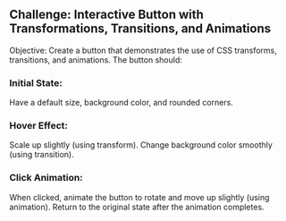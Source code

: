 ## Challenge: Interactive Button with Transformations, Transitions, and Animations
Objective:
Create a button that demonstrates the use of CSS transforms, transitions, and animations. The button should:

### Initial State:

Have a default size, background color, and rounded corners.

### Hover Effect:

Scale up slightly (using transform).
Change background color smoothly (using transition).

### Click Animation:

When clicked, animate the button to rotate and move up slightly (using animation).
Return to the original state after the animation completes.
